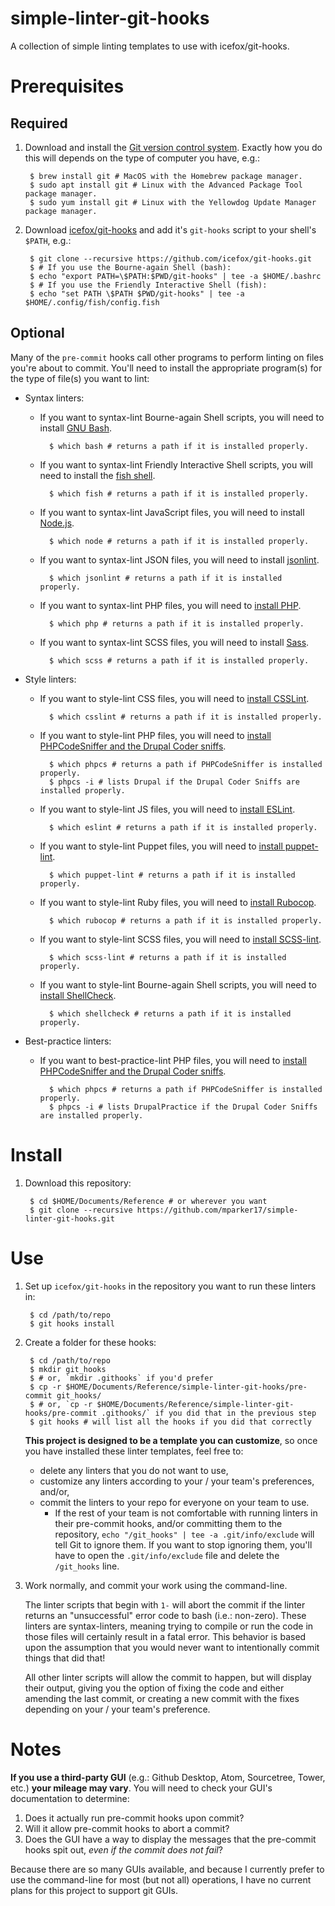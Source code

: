 # simple-linter-git-hooks

A collection of simple linting templates to use with icefox/git-hooks.

# Prerequisites

## Required

1. Download and install the [Git version control system](https://git-scm.com/).
    Exactly how you do this will depends on the type of computer you have, e.g.:

        $ brew install git # MacOS with the Homebrew package manager.
        $ sudo apt install git # Linux with the Advanced Package Tool package manager.
        $ sudo yum install git # Linux with the Yellowdog Update Manager package manager.

2. Download [icefox/git-hooks](https://github.com/icefox/git-hooks) and add
    it's `git-hooks` script to your shell's `$PATH`, e.g.:

        $ git clone --recursive https://github.com/icefox/git-hooks.git
        $ # If you use the Bourne-again Shell (bash):
        $ echo "export PATH=\$PATH:$PWD/git-hooks" | tee -a $HOME/.bashrc
        $ # If you use the Friendly Interactive Shell (fish):
        $ echo "set PATH \$PATH $PWD/git-hooks" | tee -a $HOME/.config/fish/config.fish

## Optional

Many of the `pre-commit` hooks call other programs to perform linting on files
you're about to commit. You'll need to install the appropriate program(s) for
the type of file(s) you want to lint:

* Syntax linters:
    * If you want to syntax-lint Bourne-again Shell scripts, you will need to
        install [GNU Bash](https://www.gnu.org/software/bash/).

            $ which bash # returns a path if it is installed properly.

    * If you want to syntax-lint Friendly Interactive Shell scripts, you will
        need to install the [fish shell](http://fishshell.com/).

            $ which fish # returns a path if it is installed properly.

    * If you want to syntax-lint JavaScript files, you will need to install
        [Node.js](https://nodejs.org/).

            $ which node # returns a path if it is installed properly.

    * If you want to syntax-lint JSON files, you will need to install
        [jsonlint](https://github.com/PagerDuty/jsonlint#installation).

            $ which jsonlint # returns a path if it is installed properly.

    * If you want to syntax-lint PHP files, you will need to
        [install PHP](http://php.net/manual/install.php).

            $ which php # returns a path if it is installed properly.

    * If you want to syntax-lint SCSS files, you will need to install
        [Sass](https://github.com/sass/sass#using).

            $ which scss # returns a path if it is installed properly.

* Style linters:
    * If you want to style-lint CSS files, you will need to
        [install CSSLint](https://github.com/CSSLint/csslint/wiki/Command-line-interface).

            $ which csslint # returns a path if it is installed properly.

    * If you want to style-lint PHP files, you will need to
        [install PHPCodeSniffer and the Drupal Coder sniffs](https://www.drupal.org/node/1419988).

            $ which phpcs # returns a path if PHPCodeSniffer is installed properly.
            $ phpcs -i # lists Drupal if the Drupal Coder Sniffs are installed properly.

    * If you want to style-lint JS files, you will need to
        [install ESLint](http://eslint.org/docs/user-guide/getting-started#local-installation-and-usage).

            $ which eslint # returns a path if it is installed properly.

    * If you want to style-lint Puppet files, you will need to
        [install puppet-lint](https://github.com/rodjek/puppet-lint#installation).

            $ which puppet-lint # returns a path if it is installed properly.

    * If you want to style-lint Ruby files, you will need to
        [install Rubocop](https://github.com/bbatsov/rubocop#installation).

            $ which rubocop # returns a path if it is installed properly.

    * If you want to style-lint SCSS files, you will need to
        [install SCSS-lint](https://github.com/brigade/scss-lint#installation).

            $ which scss-lint # returns a path if it is installed properly.

    * If you want to style-lint Bourne-again Shell scripts, you will need to
        [install ShellCheck](https://github.com/koalaman/shellcheck#installing).

            $ which shellcheck # returns a path if it is installed properly.

* Best-practice linters:
    * If you want to best-practice-lint PHP files, you will need to
        [install PHPCodeSniffer and the Drupal Coder sniffs](https://www.drupal.org/node/1419988).

            $ which phpcs # returns a path if PHPCodeSniffer is installed properly.
            $ phpcs -i # lists DrupalPractice if the Drupal Coder Sniffs are installed properly.

# Install

1. Download this repository:

        $ cd $HOME/Documents/Reference # or wherever you want
        $ git clone --recursive https://github.com/mparker17/simple-linter-git-hooks.git

# Use

1. Set up `icefox/git-hooks` in the repository you want to run these linters in:

        $ cd /path/to/repo
        $ git hooks install

2. Create a folder for these hooks:

        $ cd /path/to/repo
        $ mkdir git_hooks
        $ # or, `mkdir .githooks` if you'd prefer
        $ cp -r $HOME/Documents/Reference/simple-linter-git-hooks/pre-commit git_hooks/
        $ # or, `cp -r $HOME/Documents/Reference/simple-linter-git-hooks/pre-commit .githooks/` if you did that in the previous step
        $ git hooks # will list all the hooks if you did that correctly

    **This project is designed to be a template you can customize**, so once you
    have installed these linter templates, feel free to:

    * delete any linters that you do not want to use,
    * customize any linters according to your / your team's preferences, and/or,
    * commit the linters to your repo for everyone on your team to use.
        * If the rest of your team is not comfortable with running linters in
            their pre-commit hooks, and/or committing them to the repository,
            `echo "/git_hooks" | tee -a .git/info/exclude` will tell Git to
            ignore them. If you want to stop ignoring them, you'll have to open
            the `.git/info/exclude` file and delete the `/git_hooks` line.

3. Work normally, and commit your work using the command-line.

    The linter scripts that begin with `1-` will abort the commit if the linter
    returns an "unsuccessful" error code to bash (i.e.: non-zero). These linters
    are syntax-linters, meaning trying to compile or run the code in those files
    will certainly result in a fatal error. This behavior is based upon the
    assumption that you would never want to intentionally commit things that did
    that!

    All other linter scripts will allow the commit to happen, but will display
    their output, giving you the option of fixing the code and either amending
    the last commit, or creating a new commit with the fixes depending on your /
    your team's preference.

# Notes

**If you use a third-party GUI** (e.g.: Github Desktop, Atom, Sourcetree, Tower,
etc.) **your mileage may vary**. You will need to check your GUI's documentation
to determine:

1. Does it actually run pre-commit hooks upon commit?
2. Will it allow pre-commit hooks to abort a commit?
3. Does the GUI have a way to display the messages that the pre-commit hooks
    spit out, *even if the commit does not fail*?

Because there are so many GUIs available, and because I currently prefer to use
the command-line for most (but not all) operations, I have no current plans for
this project to support git GUIs.
